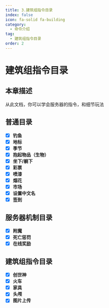 ```yaml
---
title: 3.建筑组指令目录
index: false
icon: fa-solid fa-building
category:
  - 命令介绍
tag:
  - 建筑组指令目录
order: 2
---
```


# 建筑组指令目录

## **本章描述**

从此文档，你可以学会服务器的指令，和细节玩法

## **普通目录**

- [x] **钓鱼**
- [x] **地标**
- [x] **季节**
- [x] **抱起物品（生物）**
- [x] **坐下/躺下**
- [x] **彩票**
- [x] **喷漆**
- [x] **烟花**
- [x] **市场**
- [x] **设置中文名**
- [x] **签到**

## **服务器机制目录**
- [x] **附魔**
- [x] **死亡惩罚**
- [x] **在线奖励**

## **建筑组指令目录**
- [x] **创世神**
- [x] **火车**
- [x] **家具**
- [x] **头颅**
- [x] **图片上传**